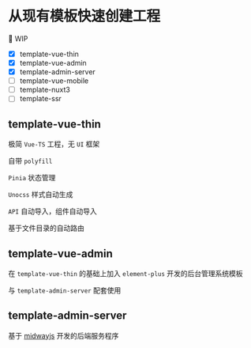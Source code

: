 # 从现有模板快速创建工程

🚧 WIP

- [x] template-vue-thin
- [x] template-vue-admin
- [x] template-admin-server
- [ ] template-vue-mobile
- [ ] template-nuxt3
- [ ] template-ssr

## template-vue-thin

极简 `Vue-TS` 工程，无 `UI` 框架

自带 `polyfill`

`Pinia` 状态管理

`Unocss` 样式自动生成

`API` 自动导入，组件自动导入

基于文件目录的自动路由

## template-vue-admin

在 `template-vue-thin` 的基础上加入 `element-plus` 开发的后台管理系统模板

与 `template-admin-server` 配套使用

## template-admin-server

基于 [midwayjs](https://www.midwayjs.org/) 开发的后端服务程序